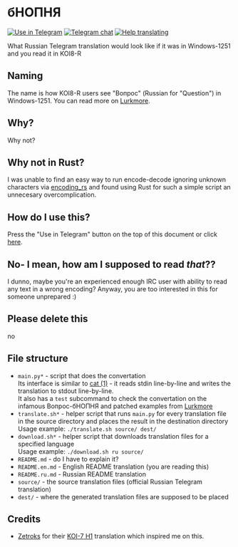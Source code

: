 # бНОПНЯ

[![Use in Telegram](https://img.shields.io/static/v1?logo=telegram&label=Use%20in&message=Telegram&color=success)][apply]
[![Telegram chat](https://img.shields.io/static/v1?logo=telegram&label=Telegram&message=chat&color=blue)](https://t.me/setlanguage/translation_ilovecp1251)
[![Help translating](https://img.shields.io/static/v1?logo=telegram&label=Help&message=translating&color=important)](https://translations.telegram.org/ilovecp1251/)

What Russian Telegram translation would look like if it was in Windows-1251 and you read it in KOI8-R

## Naming

The name is how KOI8-R users see "Вопрос" (Russian for "Question") in Windows-1251. You can read more on [Lurkmore][lurkmore].

## Why?

Why not?

## Why not in Rust?

I was unable to find an easy way to run encode-decode ignoring unknown characters via [encoding_rs](https://github.com/hsivonen/encoding_rs) and found using Rust for such a simple script an unnecesary overcomplication.

## How do I use this?

Press the "Use in Telegram" button on the top of this document or click [here][apply].

## No- I mean, how am I supposed to read *that*??

I dunno, maybe you're an experienced enough IRC user with ability to read any text in a wrong encoding? Anyway, you are too interested in this for someone unprepared :)

## Please delete this

no

## File structure

- `main.py*` - script that does the convertation \
    Its interface is similar to [cat (1)][man-cat-1] - it reads stdin line-by-line and writes the translation to stdout line-by-line. \
    It also has a `test` subcommand to check the convertation on the infamous Вопрос-бНОПНЯ and patched examples from [Lurkmore][lurkmore]
- `translate.sh*` - helper script that runs `main.py` for every translation file in the source directory and places the result in the destination directory \
  Usage example: `./translate.sh source/ dest/`
- `download.sh*` - helper script that downloads translation files for a specified language \
  Usage example: `./download.sh ru source/`
- `README.md` - do I have to explain it?
- `README.en.md` - English README translation (you are reading this)
- `README.ru.md` - Russian README translation
- `source/` - the source translation files (official Russian Telegram translation)
- `dest/` - where the generated translation files are supposed to be placed

## Credits

- [Zetroks](https://t.me/Zetroks) for their [KOI-7 H1](https://t.me/rulangs/211) translation which inspired me on this.

[apply]: (https://t.me/setlanguage/ilovecp1251)
[lurkmore]: https://lurkmore.to/БНОПНЯ
[man-cat-1]: https://linux.die.net/man/1/cat
